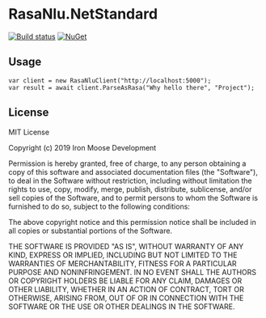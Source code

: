# RasaNlu.NetStandard

[![Build status](https://dev.azure.com/ironmoosedevelopment/Iron%20Moose%20Development/_apis/build/status/RasaNlu.NetStandard-CI)](https://dev.azure.com/ironmoosedevelopment/Iron%20Moose%20Development/_build/latest?definitionId=19)
[![NuGet](https://img.shields.io/nuget/v/BreweryDbStandard.svg)](https://www.nuget.org/packages/RasaNlu.NetStandard)

## Usage
```
var client = new RasaNluClient("http://localhost:5000");
var result = await client.ParseAsRasa("Why hello there", "Project");
```

## License
MIT License

Copyright (c) 2019 Iron Moose Development

Permission is hereby granted, free of charge, to any person obtaining a copy
of this software and associated documentation files (the "Software"), to deal
in the Software without restriction, including without limitation the rights
to use, copy, modify, merge, publish, distribute, sublicense, and/or sell
copies of the Software, and to permit persons to whom the Software is
furnished to do so, subject to the following conditions:

The above copyright notice and this permission notice shall be included in all
copies or substantial portions of the Software.

THE SOFTWARE IS PROVIDED "AS IS", WITHOUT WARRANTY OF ANY KIND, EXPRESS OR
IMPLIED, INCLUDING BUT NOT LIMITED TO THE WARRANTIES OF MERCHANTABILITY,
FITNESS FOR A PARTICULAR PURPOSE AND NONINFRINGEMENT. IN NO EVENT SHALL THE
AUTHORS OR COPYRIGHT HOLDERS BE LIABLE FOR ANY CLAIM, DAMAGES OR OTHER
LIABILITY, WHETHER IN AN ACTION OF CONTRACT, TORT OR OTHERWISE, ARISING FROM,
OUT OF OR IN CONNECTION WITH THE SOFTWARE OR THE USE OR OTHER DEALINGS IN THE
SOFTWARE.

